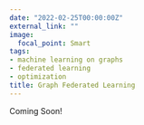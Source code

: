 ```yaml
---
date: "2022-02-25T00:00:00Z"
external_link: ""
image:
  focal_point: Smart
tags:
- machine learning on graphs
- federated learning
- optimization
title: Graph Federated Learning
---
```


Coming Soon!

